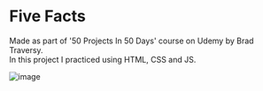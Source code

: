 # Five Facts
Made as part of '50 Projects In 50 Days' course on Udemy by Brad Traversy.    
In this project I practiced using HTML, CSS and JS. 

![image](https://github.com/Rivki7/five-facts/assets/117110504/7574a8c7-9f95-4fd9-ba35-547eb2458207)
